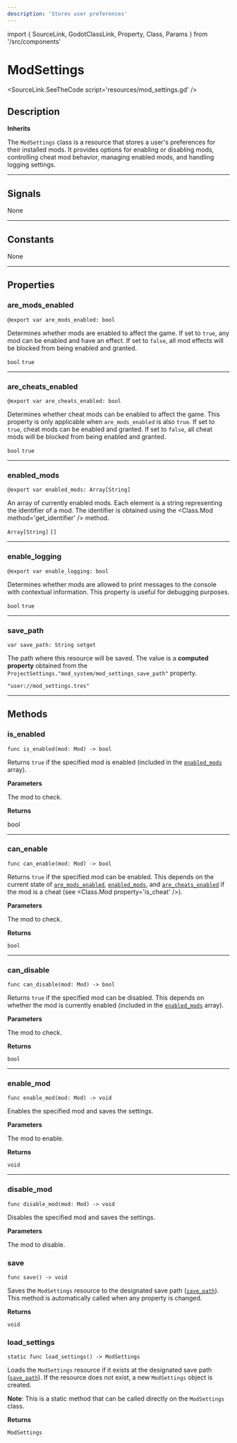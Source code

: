 ```yaml
---
description: 'Stores user preferences'
---
```

import { SourceLink, GodotClassLink, Property, Class, Params } from '/src/components'

# ModSettings

<SourceLink.SeeTheCode script='resources/mod_settings.gd' />

## Description

**Inherits <GodotClassLink cls='Resource' />**

The `ModSettings` class is a resource that stores a user's preferences for their installed mods. It provides options for enabling or disabling mods, controlling cheat mod behavior, managing enabled mods, and handling logging settings.

***

## Signals

None

***

## Constants

None

***

## Properties

### are_mods_enabled
```gdscript
@export var are_mods_enabled: bool
```

Determines whether mods are enabled to affect the game. If set to `true`, any mod can be enabled and have an effect. If set to `false`, all mod effects will be blocked from being enabled and granted.

<Property>
    <Property.Type><code>bool</code></Property.Type>
    <Property.Default><code>true</code></Property.Default>
</Property>

***

### are_cheats_enabled
```gdscript
@export var are_cheats_enabled: bool
```

Determines whether cheat mods can be enabled to affect the game. This property is only applicable when `are_mods_enabled` is also `true`. If set to `true`, cheat mods can be enabled and granted. If set to `false`, all cheat mods will be blocked from being enabled and granted.

<Property>
    <Property.Type><code>bool</code></Property.Type>
    <Property.Default><code>true</code></Property.Default>
</Property>

***

### enabled_mods
```gdscript
@export var enabled_mods: Array[String]
```

An array of currently enabled mods. Each element is a string representing the identifier of a mod. The identifier is obtained using the <Class.Mod method='get_identifier' /> method.

<Property>
    <Property.Type><code>Array[String]</code></Property.Type>
    <Property.Default><code>[]</code></Property.Default>
</Property>

***

### enable_logging
```gdscript
@export var enable_logging: bool
```

Determines whether mods are allowed to print messages to the console with contextual information. This property is useful for debugging purposes.

<Property>
    <Property.Type><code>bool</code></Property.Type>
    <Property.Default><code>true</code></Property.Default>
</Property>

***

### save_path
```gdscript
var save_path: String setget
```

The path where this resource will be saved. The value is a **computed property** obtained from the `ProjectSettings."mod_system/mod_settings_save_path"` property.

<Property>
    <Property.Type><GodotClassLink cls='String' /></Property.Type>
    <Property.Default><code>"user://mod_settings.tres"</code></Property.Default>
</Property>

***

## Methods

### is_enabled
```gdscript
func is_enabled(mod: Mod) -> bool
```

Returns `true` if the specified mod is enabled (included in the [`enabled_mods`](#enabled_mods) array).

**Parameters**

<Params>
    <Params.Row name='mod'>
        <Class.Mod />
        The mod to check.
    </Params.Row>
</Params>

**Returns**

bool

***

### can_enable
```gdscript
func can_enable(mod: Mod) -> bool
```

Returns `true` if the specified mod can be enabled. This depends on the current state of [`are_mods_enabled`](#are_mods_enabled), [`enabled_mods`](#enabled_mods), and [`are_cheats_enabled`](#are_cheats_enabled) if the mod is a cheat (see <Class.Mod property='is_cheat' />).

**Parameters**

<Params>
    <Params.Row name='mod'>
        <Class.Mod />
        The mod to check.
    </Params.Row>
</Params>

**Returns**

`bool`

***

### can_disable
```gdscript
func can_disable(mod: Mod) -> bool
```

Returns `true` if the specified mod can be disabled. This depends on whether the mod is currently enabled (included in the [`enabled_mods`](#enabled_mods) array).

**Parameters**

<Params>
    <Params.Row name='mod'>
        <Class.Mod />
        The mod to check.
    </Params.Row>
</Params>

**Returns**

`bool`

***

### enable_mod
```gdscript
func enable_mod(mod: Mod) -> void
```

Enables the specified mod and saves the settings.

**Parameters**

<Params>
    <Params.Row name='mod'>
        <Class.Mod />
        The mod to enable.
    </Params.Row>
</Params>


**Returns**

`void`

***

### disable_mod
```gdscript
func disable_mod(mod: Mod) -> void
```

Disables the specified mod and saves the settings.

**Parameters**

<Params>
    <Params.Row name='mod'>
        <Class.Mod />
        The mod to disable.
    </Params.Row>
</Params>

### save
```gdscript
func save() -> void
```

Saves the `ModSettings` resource to the designated save path ([`save_path`](#save_path)). This method is automatically called when any property is changed.

**Returns**

`void`


### load_settings
```gdscript
static func load_settings() -> ModSettings
```

Loads the `ModSettings` resource if it exists at the designated save path ([`save_path`](#save_path)). If the resource does not exist, a new `ModSettings` object is created.

**Note**: This is a static method that can be called directly on the `ModSettings` class.

**Returns**

`ModSettings`